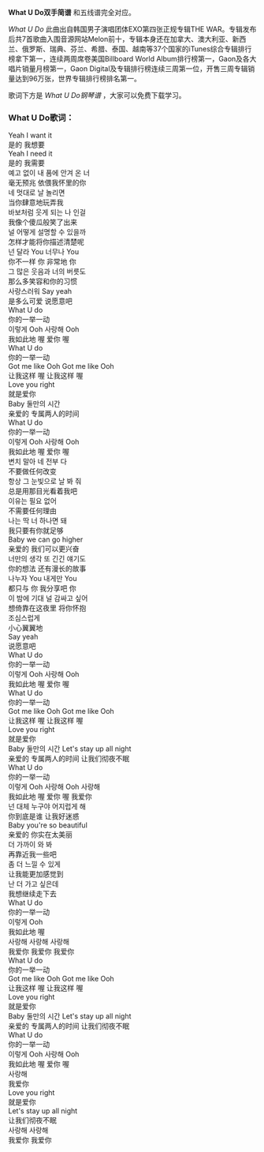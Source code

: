 

**What U Do双手简谱** 和五线谱完全对应。

_What U Do_ 此曲出自韩国男子演唱团体EXO第四张正规专辑THE
WAR。专辑发布后共7首歌曲入围音源网站Melon前十，专辑本身还在加拿大、澳大利亚、新西兰、俄罗斯、瑞典、芬兰、希腊、泰国、越南等37个国家的iTunes综合专辑排行榜拿下第一，连续两周席卷美国Billboard
World Album排行榜第一，Gaon及各大唱片销量月榜第一，Gaon
Digital及专辑排行榜连续三周第一位，开售三周专辑销量达到96万张，世界专辑排行榜排名第一。

歌词下方是 _What U Do钢琴谱_ ，大家可以免费下载学习。

### What U Do歌词：

Yeah I want it  
是的 我想要  
Yeah I need it  
是的 我需要  
예고 없이 내 품에 안겨 온 너  
毫无预兆 依偎我怀里的你  
네 멋대로 날 놀리면  
当你肆意地玩弄我  
바보처럼 웃게 되는 나 인걸  
我像个傻瓜般笑了出来  
널 어떻게 설명할 수 있을까  
怎样才能将你描述清楚呢  
넌 달라 You 너무나 You  
你不一样 你 非常地 你  
그 많은 웃음과 너의 버릇도  
那么多笑容和你的习惯  
사랑스러워 Say yeah  
是多么可爱 说愿意吧  
What U do  
你的一举一动  
이렇게 Ooh 사랑해 Ooh  
我如此地 喔 爱你 喔  
What U do  
你的一举一动  
Got me like Ooh Got me like Ooh  
让我这样 喔 让我这样 喔  
Love you right  
就是爱你  
Baby 둘만의 시간  
亲爱的 专属两人的时间  
What U do  
你的一举一动  
이렇게 Ooh 사랑해 Ooh  
我如此地 喔 爱你 喔  
변치 말아 네 전부 다  
不要做任何改变  
항상 그 눈빛으로 날 봐 줘  
总是用那目光看着我吧  
이유는 필요 없어  
不需要任何理由  
나는 딱 너 하나면 돼  
我只要有你就足够  
Baby we can go higher  
亲爱的 我们可以更兴奋  
너만의 생각 또 긴긴 얘기도  
你的想法 还有漫长的故事  
나누자 You 내게만 You  
都只与 你 我分享吧 你  
이 밤에 기대 널 감싸고 싶어  
想倚靠在这夜里 将你怀抱  
조심스럽게  
小心翼翼地  
Say yeah  
说愿意吧  
What U do  
你的一举一动  
이렇게 Ooh 사랑해 Ooh  
我如此地 喔 爱你 喔  
What U do  
你的一举一动  
Got me like Ooh Got me like Ooh  
让我这样 喔 让我这样 喔  
Love you right  
就是爱你  
Baby 둘만의 시간 Let's stay up all night  
亲爱的 专属两人的时间 让我们彻夜不眠  
What U do  
你的一举一动  
이렇게 Ooh 사랑해 Ooh 사랑해  
我如此地 喔 爱你 喔 我爱你  
넌 대체 누구야 어지럽게 해  
你到底是谁 让我好迷惑  
Baby you're so beautiful  
亲爱的 你实在太美丽  
더 가까이 와 봐  
再靠近我一些吧  
좀 더 느낄 수 있게  
让我能更加感觉到  
난 더 가고 싶은데  
我想继续走下去  
What U do  
你的一举一动  
이렇게 Ooh  
我如此地 喔  
사랑해 사랑해 사랑해  
我爱你 我爱你 我爱你  
What U do  
你的一举一动  
Got me like Ooh Got me like Ooh  
让我这样 喔 让我这样 喔  
Love you right  
就是爱你  
Baby 둘만의 시간 Let's stay up all night  
亲爱的 专属两人的时间 让我们彻夜不眠  
What U do  
你的一举一动  
이렇게 Ooh 사랑해 Ooh  
我如此地 喔 爱你 喔  
사랑해  
我爱你  
Love you right  
就是爱你  
Let's stay up all night  
让我们彻夜不眠  
사랑해 사랑해  
我爱你 我爱你

